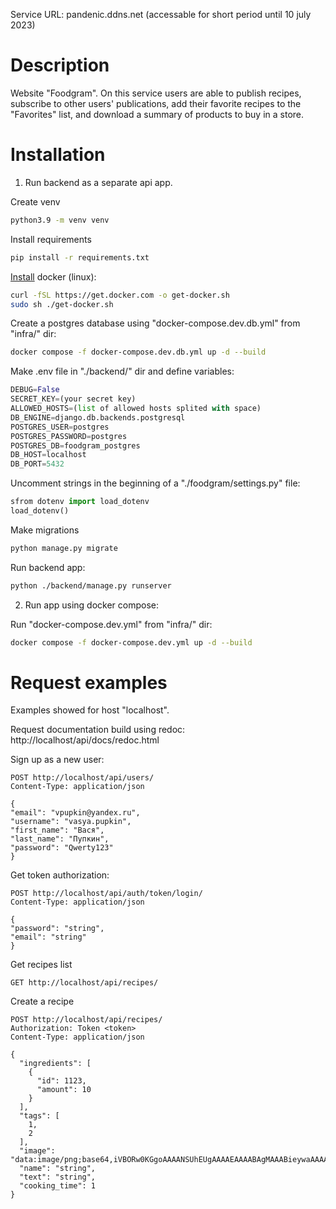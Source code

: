 Service URL: pandenic.ddns.net (accessable for short period until 10 july 2023)

# Description
Website "Foodgram". On this service users are able to publish recipes, subscribe to other users' publications, add their favorite recipes to the "Favorites" list, and download a summary of products to buy in a store.

# Installation

1. Run backend as a separate api app.

Create venv
```bash
python3.9 -m venv venv
```

Install requirements
```bash
pip install -r requirements.txt
```

[Install](https://docs.docker.com/engine/install/ubuntu/) docker (linux):
```bash
curl -fSL https://get.docker.com -o get-docker.sh
sudo sh ./get-docker.sh
```

Create a postgres database using "docker-compose.dev.db.yml" from "infra/" dir:
```bash
docker compose -f docker-compose.dev.db.yml up -d --build
```

Make .env file in "./backend/" dir and define variables:
```python
DEBUG=False
SECRET_KEY=(your secret key)
ALLOWED_HOSTS=(list of allowed hosts splited with space)
DB_ENGINE=django.db.backends.postgresql
POSTGRES_USER=postgres
POSTGRES_PASSWORD=postgres
POSTGRES_DB=foodgram_postgres
DB_HOST=localhost
DB_PORT=5432
```

Uncomment strings in the beginning of a "./foodgram/settings.py" file:
```python
sfrom dotenv import load_dotenv
load_dotenv()
```

Make migrations
```bash
python manage.py migrate
```

Run backend app:
```bash
python ./backend/manage.py runserver
```

2. Run app using docker compose:

Run "docker-compose.dev.yml" from "infra/" dir:
```bash
docker compose -f docker-compose.dev.yml up -d --build
```

# Request examples
Examples showed for host "localhost".

Request documentation build using redoc:
http://localhost/api/docs/redoc.html


Sign up as a new user:
```http request
POST http://localhost/api/users/
Content-Type: application/json

{
"email": "vpupkin@yandex.ru",
"username": "vasya.pupkin",
"first_name": "Вася",
"last_name": "Пупкин",
"password": "Qwerty123"
}
```

Get token authorization:
```http request
POST http://localhost/api/auth/token/login/
Content-Type: application/json

{
"password": "string",
"email": "string"
}
```

Get recipes list
```http request
GET http://localhost/api/recipes/
```

Create a recipe
```http request
POST http://localhost/api/recipes/
Authorization: Token <token> 
Content-Type: application/json

{
  "ingredients": [
    {
      "id": 1123,
      "amount": 10
    }
  ],
  "tags": [
    1,
    2
  ],
  "image": "data:image/png;base64,iVBORw0KGgoAAAANSUhEUgAAAAEAAAABAgMAAABieywaAAAACVBMVEUAAAD///9fX1/S0ecCAAAACXBIWXMAAA7EAAAOxAGVKw4bAAAACklEQVQImWNoAAAAggCByxOyYQAAAABJRU5ErkJggg==",
  "name": "string",
  "text": "string",
  "cooking_time": 1
}
```
